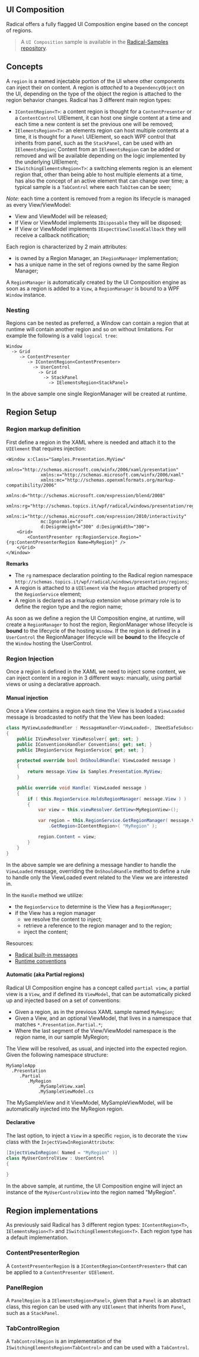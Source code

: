 ## UI Composition

Radical offers a fully flagged UI Composition engine based on the concept of regions.

> A `UI Composition` sample is available in the [Radical-Samples repository](https://github.com/RadicalFx/radical-samples/tree/master/Modules).

## Concepts

A `region` is a named injectable portion of the UI where other components can inject their on content. A region is *attached* to a `DependencyObject` on the UI, depending on the type of the object the region is attached to the region behavior changes. Radical has 3 different main region types:

* `IContentRegion<T>`: a content region is thought for a `ContentPresenter` or a `ContentControl` UIElement, it can host one single content at a time and each time a new content is set the previous one will be removed;
* `IElementsRegion<T>`: an elements region can host multiple contents at a time, it is thought for a `Panel` UIElement, so each WPF control that inherits from panel, such as the `StackPanel`, can be used with an `IElementsRegion`; Content from an `IElementsRegion` can be added or removed and will be available depending on the logic implemented by the underlying UIElement;
* `ISwitchingElementsRegion<T>`: a switching elements region is an element region that, other than being able to host multiple elements at a time, has also the concept of an active element that can change over time; a typical sample is a `TabControl` where each `TabItem` can be seen;

*Note*: each time a content is removed from a region its lifecycle is managed as every View/ViewModel:

* View and ViewModel will be released;
* If View or ViewModel implements `IDisposable` they will be disposed;
* If View or ViewModel implements `IExpectViewClosedCallback` they will receive a callback notification;

Each region is characterized by 2 main attributes:

* is owned by a Region Manager, an `IRegionManager` implementation;
* has a unique name in the set of regions owned by the same Region Manager;

A `RegionManager` is automatically created by the UI Composition engine as soon as a region is added to a `View`, a `RegionManager` is bound to a WPF `Window` instance.

### Nesting

Regions can be nested as preferred, a Window can contain a region that at runtime will contain another region and so on without limitations. For example the following is a valid `logical tree`:

	Window
	  -> Grid
	     -> ContentPresenter
	        -> IContentRegion<ContentPresenter>
	          -> UserControl
	            -> Grid
	              -> StackPanel
	                -> IElementsRegion<StackPanel>

In the above sample one single RegionManager will be created at runtime. 

## Region Setup

### Region markup definition

First define a region in the XAML where is needed and attach it to the `UIElement` that requires injection:

```xaml
<Window x:Class="Samples.Presentation.MyView"
             xmlns="http://schemas.microsoft.com/winfx/2006/xaml/presentation"
             xmlns:x="http://schemas.microsoft.com/winfx/2006/xaml"
             xmlns:mc="http://schemas.openxmlformats.org/markup-compatibility/2006" 
             xmlns:d="http://schemas.microsoft.com/expression/blend/2008" 
             xmlns:rg="http://schemas.topics.it/wpf/radical/windows/presentation/regions"
             xmlns:i="http://schemas.microsoft.com/expression/2010/interactivity"
             mc:Ignorable="d" 
             d:DesignHeight="300" d:DesignWidth="300">
    <Grid>
        <ContentPresenter rg:RegionService.Region="{rg:ContentPresenterRegion Name=MyRegion}" />
    </Grid>
</Window>
```

**Remarks**

* The `rg` namespace declaration pointing to the Radical region namespace `http://schemas.topics.it/wpf/radical/windows/presentation/regions`;
* A region is attached to a `UIElement` via the `Region` attached property of the `RegionService` element;
* A region is declared as a markup extension whose primary role is to define the region type and the region name;

As soon as we define a region the UI Composition engine, at runtime, will create a `RegionManager` to host the region, RegionManager whose lifecycle is **bound** to the lifecycle of the hosting `Window`. If the region is defined in a `UserControl` the RegionManager lifecycle will be **bound** to the lifecycle of the `Window` hosting the UserControl.

### Region Injection

Once a region is defined in the XAML we need to inject some content, we can inject content in a region in 3 different ways: manually, using partial views or using a declarative approach.

#### Manual injection

Once a View contains a region each time the View is loaded a `ViewLoaded` message is broadcasted to notify that the View has been loaded:

```csharp
class MyViewLoadedHandler : MessageHandler<ViewLoaded>, INeedSafeSubscription
{
	public IViewResolver ViewResolver{ get; set; }
	public IConventionsHandler Conventions{ get; set; }
	public IRegionService RegionService{ get; set; }

	protected override bool OnShouldHandle( ViewLoaded message )
	{
		return message.View is Samples.Presentation.MyView;
	}

	public override void Handle( ViewLoaded message )
	{
		if ( this.RegionService.HoldsRegionManager( message.View ) )
		{
			var view = this.viewResolver.GetView<MyRegionView>();

			var region = this.RegionService.GetRegionManager( message.View )
				.GetRegion<IContentRegion>( "MyRegion" );

			region.Content = view;
		}
	}
}
```

In the above sample we are defining a message handler to handle the `ViewLoaded` message, overriding the `OnShouldHandle` method to define a rule to handle only the ViewLoaded event related to the View we are interested in.

In the `Handle` method we utilize:

* the `RegionService` to determine is the View has a `RegionManager`;
* if the View has a region manager
    * we resolve the content to inject;
    * retrieve a reference to the region manager and to the region;
    * inject the content;

Resources:

* [Radical built-in messages](/mvvm/built-in-messages.md)
* [Runtime conventions](/mvvm/runtime-conventions.md)

#### Automatic (aka Partial regions)

Radical UI Composition engine has a concept called `partial view`, a partial view is a `View`, and if defined its `ViewModel`, that can be automatically picked up and injected based on a set of conventions:

* Given a region, as in the previous XAML sample named `MyRegion`;
* Given a View, and an optional ViewModel, that lives in a namespace that matches `*.Presentation.Partial.*`;
* Where the last segment of the View/ViewModel namespace is the region name, in our sample MyRegion;

The View will be resolved, as usual, and injected into the expected region. Given the following namespace structure:

	MySampleApp
	  .Presentation
	     .Partial
	        .MyRegion
	            .MySampleView.xaml
	            .MySampleViewModel.cs

The MySampleView and it ViewModel, MySampleViewModel, will be automatically injected into the MyRegion region.

#### Declarative

The last option, to inject a `View` in a specific `region`, is to decorate the `View` class with the `InjectViewInRegionAttribute`:

```csharp
[InjectViewInRegion( Named = "MyRegion" )]
class MyUserControlView : UserControl
{

}
```

In the above sample, at runtime, the UI Composition engine will inject an instance of the `MyUserControlView` into the region named "MyRegion".

## Region implementations

As previously said Radical has 3 different region types: `IContentRegion<T>`, `IElementsRegion<T>` and `ISwitchingElementsRegion<T>`. Each region type has a default implementation.

### ContentPresenterRegion

A `ContentPresenterRegion` is a `IContentRegion<ContentPresenter>` that can be applied to a `ContentPresenter UIElement`.

### PanelRegion

A `PanelRegion` is a `IElementsRegion<Panel>`, given that a `Panel` is an abstract class, this region can be used with any `UIElement` that inherits from `Panel`, such as a `StackPanel`.

### TabControlRegion

A `TabControlRegion` is an implementation of the `ISwitchingElementsRegion<TabControl>` and can be used with a `TabControl`.